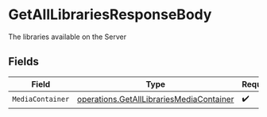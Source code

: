 # GetAllLibrariesResponseBody

The libraries available on the Server


## Fields

| Field                                                                                                | Type                                                                                                 | Required                                                                                             | Description                                                                                          |
| ---------------------------------------------------------------------------------------------------- | ---------------------------------------------------------------------------------------------------- | ---------------------------------------------------------------------------------------------------- | ---------------------------------------------------------------------------------------------------- |
| `MediaContainer`                                                                                     | [operations.GetAllLibrariesMediaContainer](../../models/operations/getalllibrariesmediacontainer.md) | :heavy_check_mark:                                                                                   | N/A                                                                                                  |